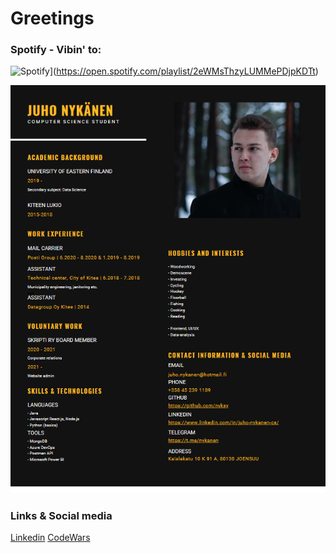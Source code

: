 # Greetings

### Spotify - Vibin' to:
![Spotify](https://novatorem.nyksy.vercel.app/api/spotify)](https://open.spotify.com/playlist/2eWMsThzyLUMMePDjpKDTt)


![CV](https://github.com/nyksy/nyksy/blob/main/JuhoNykanen.png)


### Links & Social media

[Linkedin](https://www.linkedin.com/in/juho-nykanen-cs/)
[CodeWars](https://www.codewars.com/users/Nyksy)
